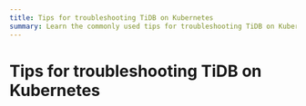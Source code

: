 ```yaml
---
title: Tips for troubleshooting TiDB on Kubernetes
summary: Learn the commonly used tips for troubleshooting TiDB on Kubernetes.
---
```


# Tips for troubleshooting TiDB on Kubernetes

